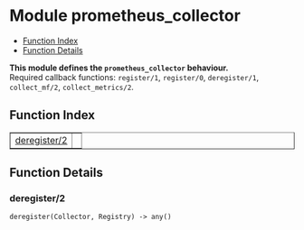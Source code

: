 

# Module prometheus_collector #
* [Function Index](#index)
* [Function Details](#functions)

__This module defines the `prometheus_collector` behaviour.__<br /> Required callback functions: `register/1`, `register/0`, `deregister/1`, `collect_mf/2`, `collect_metrics/2`.

<a name="index"></a>

## Function Index ##


<table width="100%" border="1" cellspacing="0" cellpadding="2" summary="function index"><tr><td valign="top"><a href="#deregister-2">deregister/2</a></td><td></td></tr></table>


<a name="functions"></a>

## Function Details ##

<a name="deregister-2"></a>

### deregister/2 ###

`deregister(Collector, Registry) -> any()`


